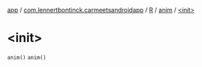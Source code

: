 [app](../../../index.md) / [com.lennertbontinck.carmeetsandroidapp](../../index.md) / [R](../index.md) / [anim](index.md) / [&lt;init&gt;](./-init-.md)

# &lt;init&gt;

`anim()`
`anim()`